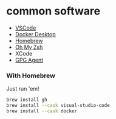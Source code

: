 # common software

- [VSCode](https://code.visualstudio.com/download)
- [Docker Desktop](https://docs.docker.com/desktop/setup/install/mac-install/)
- [Homebrew](https://brew.sh/)
- [Oh My Zsh](https://ohmyz.sh/#install)
- XCode
- [GPG Agent](https://gpgtools.org/)

### With Homebrew

Just run 'em!

```zsh
brew install gh
brew install --cask visual-studio-code
brew install --cask docker
```

